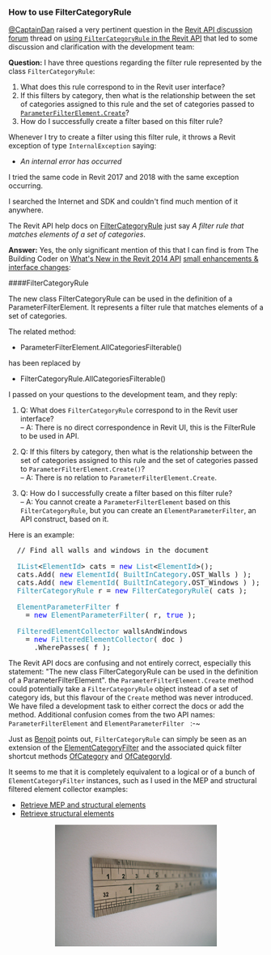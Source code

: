 <head>
<meta http-equiv="Content-Type" content="text/html; charset=utf-8">
<link rel="stylesheet" type="text/css" href="bc.css">
<!--
<script src="run_prettify.js" type="text/javascript"></script>
<script src="https://google-code-prettify.googlecode.com/svn/loader/run_prettify.js" type="text/javascript"></script>
-->
</head>

<!---

- 14200462 [Using FilterCategoryRule in the Revit API]
  https://forums.autodesk.com/t5/revit-api-forum/using-filtercategoryrule-in-the-revit-api/m-p/7983645

 #RevitAPI @AutodeskRevit #bim #dynamobim @AutodeskForge #ForgeDevCon 

@CaptainDan raised a very pertinent question in
the discussion forum on using <code>FilterCategoryRule<code> in the Revit API that
led to some discussion and clarification with the development team:
I have three questions regarding the filter rule represented by this class...

--->

### How to use FilterCategoryRule

[@CaptainDan](https://forums.autodesk.com/t5/user/viewprofilepage/user-id/1003305) raised
a very pertinent question in
the [Revit API discussion forum](http://forums.autodesk.com/t5/revit-api-forum/bd-p/160) thread
on [using `FilterCategoryRule` in the Revit API](https://forums.autodesk.com/t5/revit-api-forum/using-filtercategoryrule-in-the-revit-api/m-p/7983645) that
led to some discussion and clarification with the development team:

**Question:** I have three questions regarding the filter rule represented by the class `FilterCategoryRule`:

1. What does this rule correspond to in the Revit user interface?
2. If this filters by category, then what is the relationship between the set of categories assigned to this rule and the set of categories passed
to [`ParameterFilterElement.Create`](http://www.revitapidocs.com/2018.1/afa22520-52de-c6b3-fac8-246fe2f8e4fe.htm)?
3. How do I successfully create a filter based on this filter rule?

Whenever I try to create a filter using this filter rule, it throws a Revit exception of type `InternalException` saying:

- *An internal error has occurred*

I tried the same code in Revit 2017 and 2018 with the same exception occurring.

I searched the Internet and SDK and couldn't find much mention of it anywhere.

The Revit API help docs on [FilterCategoryRule](http://www.revitapidocs.com/2018.1/7df5b10b-c423-b5c8-6492-1274d7a447d9.htm) just
say *A filter rule that matches elements of a set of categories*.



**Answer:** Yes, the only significant mention of this that I can find is from The Building Coder
on [What's New in the Revit 2014 API](http://thebuildingcoder.typepad.com/blog/2013/04/whats-new-in-the-revit-2014-api.html)
[small enhancements &amp; interface changes](http://thebuildingcoder.typepad.com/blog/2013/04/whats-new-in-the-revit-2014-api.html#3):

####<a name="3"></a>FilterCategoryRule

The new class FilterCategoryRule can be used in the definition of a ParameterFilterElement.
It represents a filter rule that matches elements of a set of categories.

The related method:

- ParameterFilterElement.AllCategoriesFilterable()

has been replaced by

- FilterCategoryRule.AllCategoriesFilterable()

I passed on your questions to the development team, and they reply:

1. Q: What does `FilterCategoryRule` correspond to in the Revit user interface?
<br/>&ndash; A: There is no direct correspondence in Revit UI, this is the FilterRule to be used in API.

2. Q: If this filters by category, then what is the relationship between the set of categories assigned to this rule and the set of categories passed to `ParameterFilterElement.Create()`?
<br/>&ndash; A: There is no relation to `ParameterFilterElement.Create`.

3. Q: How do I successfully create a filter based on this filter rule?
<br/>&ndash; A: You cannot create a `ParameterFilterElement` based on this `FilterCategoryRule`, but you can create an `ElementParameterFilter`, an API construct, based on it.

Here is an example:

<pre class="code">
  // Find all walls and windows in the document

  <span style="color:#2b91af;">IList</span>&lt;<span style="color:#2b91af;">ElementId</span>&gt;&nbsp;cats&nbsp;=&nbsp;<span style="color:blue;">new</span>&nbsp;<span style="color:#2b91af;">List</span>&lt;<span style="color:#2b91af;">ElementId</span>&gt;();
  cats.Add(&nbsp;<span style="color:blue;">new</span>&nbsp;<span style="color:#2b91af;">ElementId</span>(&nbsp;<span style="color:#2b91af;">BuiltInCategory</span>.OST_Walls&nbsp;)&nbsp;);
  cats.Add(&nbsp;<span style="color:blue;">new</span>&nbsp;<span style="color:#2b91af;">ElementId</span>(&nbsp;<span style="color:#2b91af;">BuiltInCategory</span>.OST_Windows&nbsp;)&nbsp;);
  <span style="color:#2b91af;">FilterCategoryRule</span>&nbsp;r&nbsp;=&nbsp;<span style="color:blue;">new</span>&nbsp;<span style="color:#2b91af;">FilterCategoryRule</span>(&nbsp;cats&nbsp;);
   
  <span style="color:#2b91af;">ElementParameterFilter</span>&nbsp;f&nbsp;
  &nbsp;&nbsp;=&nbsp;<span style="color:blue;">new</span>&nbsp;<span style="color:#2b91af;">ElementParameterFilter</span>(&nbsp;r,&nbsp;<span style="color:blue;">true</span>&nbsp;);
   
  <span style="color:#2b91af;">FilteredElementCollector</span>&nbsp;wallsAndWindows&nbsp;
  &nbsp;&nbsp;=&nbsp;<span style="color:blue;">new</span>&nbsp;<span style="color:#2b91af;">FilteredElementCollector</span>(&nbsp;doc&nbsp;)
  &nbsp;&nbsp;&nbsp;&nbsp;.WherePasses(&nbsp;f&nbsp;);
</pre>

The Revit API docs are confusing and not entirely correct, especially this statement: "The new class FilterCategoryRule can be used in the definition of a ParameterFilterElement". the `ParameterFilterElement.Create` method could potentially take a `FilterCategoryRule` object instead of a set of category ids, but this flavour of the `Create` method was never introduced. We have filed a development task to either correct the docs or add the method. Additional confusion comes from the two API names: `ParameterFilterElement` and `ElementParameterFilter` &nbsp; :-~ 

Just as [Benoit](https://forums.autodesk.com/t5/user/viewprofilepage/user-id/4496032) points
out, `FilterCategoryRule` can simply be seen as an extension of
the [ElementCategoryFilter](http://www.revitapidocs.com/2018.1/b492ddf4-3058-8f9b-dfcc-8d5c4abb3605.htm)
and the associated quick filter shortcut methods 
[OfCategory](http://www.revitapidocs.com/2018.1/c3523c35-4a07-9723-3c28-de3cc47b2ad0.htm)
and [OfCategoryId](http://www.revitapidocs.com/2018.1/63304108-73f8-844e-82fc-5b8fad9839b0.htm).

It seems to me that it is completely equivalent to a logical or of a bunch of `ElementCategoryFilter` instances, such as I used in the MEP and structural filtered element collector examples:

- [Retrieve MEP and structural elements](http://thebuildingcoder.typepad.com/blog/2010/06/retrieve-mep-elements-and-connectors.html)
- [Retrieve structural elements](http://thebuildingcoder.typepad.com/blog/2010/07/retrieve-structural-elements.html)

<center>
<img src="img/steel_ruler_closeup.jpg" alt="Steel rule" width="320"/>
</center>
